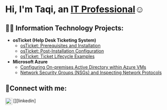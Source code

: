 <h1>Hi, I'm Taqi, an <a href="https://linkedin.com/in/Taqq">IT Professional</a>☺</h1>

<h2>👨‍💻 Information Technology Projects:</h2>

- <b>osTicket (Help Desk Ticketing System)</b>
  - [osTicket: Prerequisites and Installation](https://github.com/taqiabdulrahman/osticket.git)
  - [osTicket: Post-Installation Configuration](https://github.com/taqiabdulrahman/osticket-post-install.git)
  - [osTicket: Ticket Lifecycle Examples](https://github.com/taqiabdulrahman/osticket-lifecycle.git)
- <b>Microsoft Azure</b>
  - [Configuring On-premises Active Directory within Azure VMs](https://github.com/taqiabdulrahman/configure-ad.git)
  - [Network Security Groups (NSGs) and Inspecting Network Protocols](https://github.com/taqiabdulrahman/azure-nsg-setup.git)

<h2>🤳Connect with me:</h2>
[<img align="left" alt="Taqq | LinkedIn" width="22px" src="https://cdn.jsdelivr.net/npm/simple-icons@v3/icons/linkedin.svg" />][linkedin]


